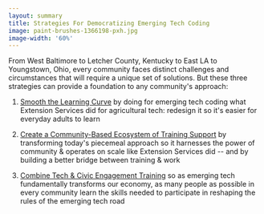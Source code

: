 ```yaml
---
layout: summary
title: Strategies For Democratizing Emerging Tech Coding
image: paint-brushes-1366198-pxh.jpg
image-width: '60%'
---
```


From West Baltimore to Letcher County, Kentucky to East LA to Youngstown, Ohio, every community faces distinct challenges and circumstances that will require a unique set of solutions.  But these three strategies can provide a foundation to any community's approach:

1. [Smooth the Learning Curve](30-smooth/00-index.html) by doing for emerging tech coding what Extension Services did for agricultural tech: redesign it so it's easier for everyday adults to learn

2. [Create a Community-Based Ecosystem of Training Support](50-support/00-index.html) by transforming today's piecemeal approach so it harnesses the power of community &amp; operates on scale like Extension Services did --  and by building a better bridge between training &amp; work

3. [Combine Tech &amp; Civic Engagement Training](70-civic/00-index.html) so as emerging tech fundamentally transforms our economy, as many people as possible in every community learn the skills needed to participate in reshaping the rules of the emerging tech road
